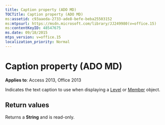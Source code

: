 ```yaml
---
title: Caption property (ADO MD)
TOCTitle: Caption property (ADO MD)
ms:assetid: c93aaeda-2733-ade8-befe-beba25503152
ms:mtpsurl: https://msdn.microsoft.com/library/JJ249980(v=office.15)
ms:contentKeyID: 48547675
ms.date: 09/18/2015
mtps_version: v=office.15
localization_priority: Normal
---
```


# Caption property (ADO MD)


**Applies to**: Access 2013, Office 2013

Indicates the text caption to use when displaying a [Level](level-object-ado-md.md) or [Member](member-object-ado-md.md) object.

## Return values

Returns a **String** and is read-only.

